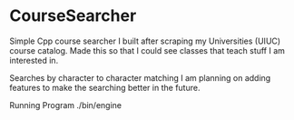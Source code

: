 # CourseSearcher

Simple Cpp course searcher I built after scraping my Universities (UIUC) course catalog. Made this so that I could see classes that teach stuff I am interested in. 

Searches by character to character matching I am planning on adding features to make the searching better in the future. 

Running Program 
./bin/engine 


